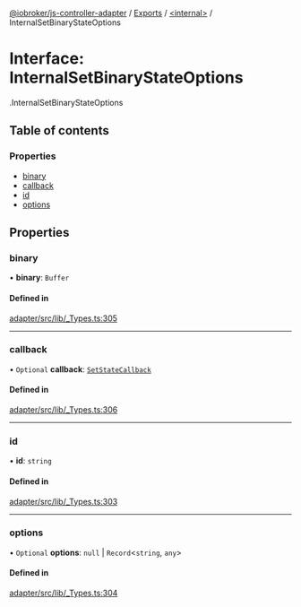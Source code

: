 [@iobroker/js-controller-adapter](../README.md) / [Exports](../modules.md) / [<internal\>](../modules/internal_.md) / InternalSetBinaryStateOptions

# Interface: InternalSetBinaryStateOptions

[<internal>](../modules/internal_.md).InternalSetBinaryStateOptions

## Table of contents

### Properties

- [binary](internal_.InternalSetBinaryStateOptions.md#binary)
- [callback](internal_.InternalSetBinaryStateOptions.md#callback)
- [id](internal_.InternalSetBinaryStateOptions.md#id)
- [options](internal_.InternalSetBinaryStateOptions.md#options)

## Properties

### binary

• **binary**: `Buffer`

#### Defined in

[adapter/src/lib/_Types.ts:305](https://github.com/ioBroker/ioBroker.js-controller/blob/9bd0ce3f/packages/adapter/src/lib/_Types.ts#L305)

___

### callback

• `Optional` **callback**: [`SetStateCallback`](../modules/internal_.md#setstatecallback)

#### Defined in

[adapter/src/lib/_Types.ts:306](https://github.com/ioBroker/ioBroker.js-controller/blob/9bd0ce3f/packages/adapter/src/lib/_Types.ts#L306)

___

### id

• **id**: `string`

#### Defined in

[adapter/src/lib/_Types.ts:303](https://github.com/ioBroker/ioBroker.js-controller/blob/9bd0ce3f/packages/adapter/src/lib/_Types.ts#L303)

___

### options

• `Optional` **options**: ``null`` \| `Record`<`string`, `any`\>

#### Defined in

[adapter/src/lib/_Types.ts:304](https://github.com/ioBroker/ioBroker.js-controller/blob/9bd0ce3f/packages/adapter/src/lib/_Types.ts#L304)
